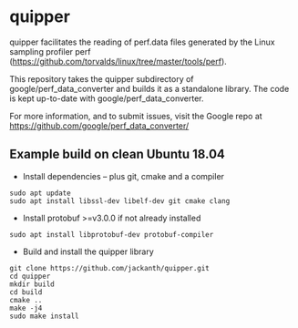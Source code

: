# quipper

quipper facilitates the reading of perf.data files generated by the Linux sampling profiler perf (https://github.com/torvalds/linux/tree/master/tools/perf). 

This repository takes the quipper subdirectory of google/perf_data_converter and builds it as a standalone library. The code is kept up-to-date with google/perf_data_converter.

For more information, and to submit issues, visit the Google repo at https://github.com/google/perf_data_converter/

## Example build on clean Ubuntu 18.04
* Install dependencies – plus git, cmake and a compiler
```
sudo apt update
sudo apt install libssl-dev libelf-dev git cmake clang 
```

* Install protobuf >=v3.0.0 if not already installed
```
sudo apt install libprotobuf-dev protobuf-compiler
```

* Build and install the quipper library
```
git clone https://github.com/jackanth/quipper.git
cd quipper
mkdir build
cd build
cmake ..
make -j4
sudo make install
```
